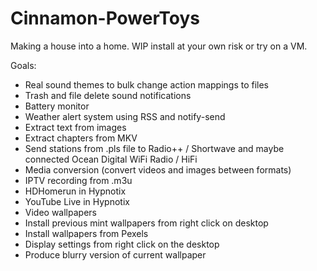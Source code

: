 # Cinnamon-PowerToys

Making a house into a home. WIP install at your own risk or try on a VM.

Goals:
- Real sound themes to bulk change action mappings to files
- Trash and file delete sound notifications
- Battery monitor
- Weather alert system using RSS and notify-send
- Extract text from images
- Extract chapters from MKV
- Send stations from .pls file to Radio++ / Shortwave and maybe connected Ocean Digital WiFi Radio / HiFi
- Media conversion (convert videos and images between formats)
- IPTV recording from .m3u
- HDHomerun in Hypnotix
- YouTube Live in Hypnotix
- Video wallpapers
- Install previous mint wallpapers from right click on desktop
- Install wallpapers from Pexels
- Display settings from right click on the desktop
- Produce blurry version of current wallpaper
